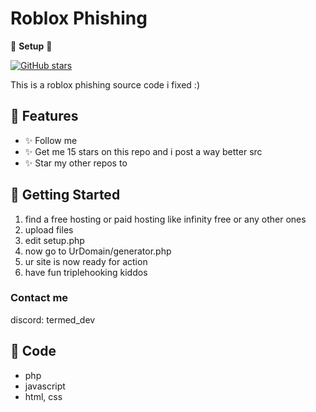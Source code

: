 # Roblox Phishing

🚀 **Setup** 🚀

[![GitHub stars](https://img.shields.io/github/stars/your-username/your-repository.svg)]([https://github.com/your-username/your-repository/](https://github.com/Terminatedzz/roblox-phishing-Working)stargazers)

This is a roblox phishing source code i fixed :)

## 🌟 Features

- ✨ Follow me 
- ✨ Get me 15 stars on this repo and i post a way better src
- ✨ Star my other repos to

## 🚀 Getting Started

1. find a free hosting or paid hosting like infinity free or any other ones
2. upload files
3. edit setup.php
4. now go to UrDomain/generator.php
5. ur site is now ready for action
6. have fun triplehooking kiddos

### Contact me 
discord: termed_dev

## 📢 Code

- php
- javascript
- html, css
